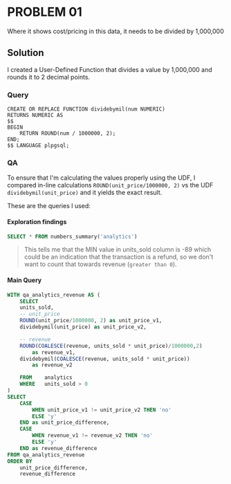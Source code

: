 # PROBLEM 01
Where it shows cost/pricing in this data, it needs to be divided by 1,000,000

## Solution
I created a User-Defined Function that divides a value by 1,000,000 and rounds it to 2 decimal points.

### Query
```
CREATE OR REPLACE FUNCTION dividebymil(num NUMERIC)
RETURNS NUMERIC AS
$$
BEGIN
    RETURN ROUND(num / 1000000, 2);
END;
$$ LANGUAGE plpgsql;
```

### QA
To ensure that I'm calculating the values properly using the UDF, I compared in-line calculations `ROUND(unit_price/1000000, 2)` vs the UDF `dividebymil(unit_price)` and it yields the exact result.

These are the queries I used:
#### Exploration findings
```sql
SELECT * FROM numbers_summary('analytics')
```
> This tells me that the MIN value in units_sold column is -89 which could be an indication that the transaction is a refund, so we don't want to count that towards revenue (`greater than 0`).

#### Main Query
```sql
WITH qa_analytics_revenue AS (
	SELECT
	units_sold,
	-- unit_price
	ROUND(unit_price/1000000, 2) as unit_price_v1,
	dividebymil(unit_price) as unit_price_v2,

	-- revenue
	ROUND(COALESCE(revenue, units_sold * unit_price)/1000000,2)
		as revenue_v1,
	dividebymil(COALESCE(revenue, units_sold * unit_price))
		as revenue_v2

	FROM	analytics
	WHERE	units_sold > 0
)
SELECT
	CASE
		WHEN unit_price_v1 != unit_price_v2 THEN 'no'
		ELSE 'y'
	END as unit_price_difference,
	CASE
		WHEN revenue_v1 != revenue_v2 THEN 'no'
		ELSE 'y'
	END as revenue_difference
FROM qa_analytics_revenue
ORDER BY
	unit_price_difference,
	revenue_difference
```